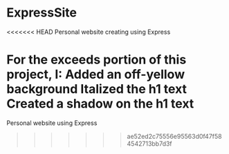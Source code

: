 # ExpressSite
<<<<<<< HEAD
 Personal website creating using Express

 For the exceeds portion of this project, I:
    Added an off-yellow background
    Italized the h1 text
    Created a shadow on the h1 text
=======
 Personal website using Express
>>>>>>> ae52ed2c75556e95563d0f47f584542713bb7d3f
